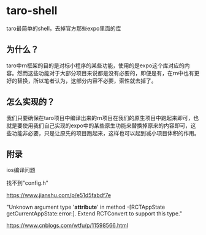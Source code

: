 # taro-shell
taro最简单的shell，去掉官方那些expo里面的库


## 为什么？

taro中rn框架的目的是对标小程序的某些功能，使用的是expo这个库对应的内容。然而这些功能对于大部分项目来说都是没有必要的，即便是有，在rn中也有更好的替换，所以笔者认为，这部分内容不必要，索性就去掉了。

## 怎么实现的？

我们只要确保在taro项目中编译出来的rn项目在我们的原生项目中跑起来即可，也就是要使用我们自己实现的expo中的某些原生功能来替换掉原来的内容即可，这些功能非必要，只是让原先的项目跑起来，这样也可以起到减小项目体积的作用。


## 附录

ios编译问题

找不到"config.h"

https://www.jianshu.com/p/e51d5fabdf7e

"Unknown argument type '__attribute__' in method -[RCTAppState getCurrentAppState:error:]. Extend RCTConvert to support this type."

https://www.cnblogs.com/wtfu/p/11598566.html






